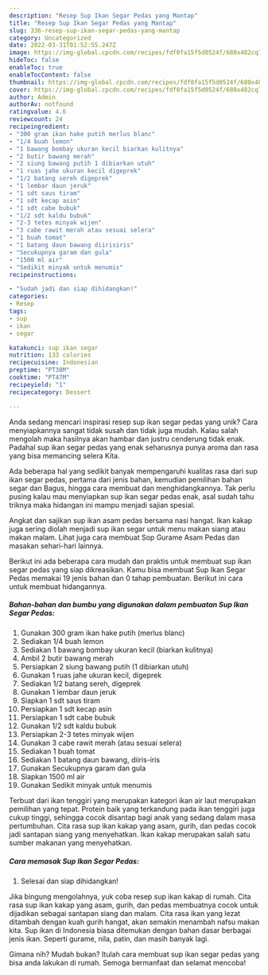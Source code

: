 ```yaml
---
description: "Resep Sup Ikan Segar Pedas yang Mantap"
title: "Resep Sup Ikan Segar Pedas yang Mantap"
slug: 336-resep-sup-ikan-segar-pedas-yang-mantap
category: Uncategorized
date: 2022-03-31T01:52:55.247Z
image: https://img-global.cpcdn.com/recipes/fdf0fa15f5d0524f/680x482cq70/sup-ikan-segar-pedas-foto-resep-utama.jpg
hideToc: false
enableToc: true
enableTocContent: false
thumbnail: https://img-global.cpcdn.com/recipes/fdf0fa15f5d0524f/680x482cq70/sup-ikan-segar-pedas-foto-resep-utama.jpg
cover: https://img-global.cpcdn.com/recipes/fdf0fa15f5d0524f/680x482cq70/sup-ikan-segar-pedas-foto-resep-utama.jpg
author: Admin
authorAv: notfound
ratingvalue: 4.6
reviewcount: 24
recipeingredient:
- "300 gram ikan hake putih merlus blanc"
- "1/4 buah lemon"
- "1 bawang bombay ukuran kecil biarkan kulitnya"
- "2 butir bawang merah"
- "2 siung bawang putih 1 dibiarkan utuh"
- "1 ruas jahe ukuran kecil digeprek"
- "1/2 batang sereh digeprek"
- "1 lembar daun jeruk"
- "1 sdt saus tiram"
- "1 sdt kecap asin"
- "1 sdt cabe bubuk"
- "1/2 sdt kaldu bubuk"
- "2-3 tetes minyak wijen"
- "3 cabe rawit merah atau sesuai selera"
- "1 buah tomat"
- "1 batang daun bawang diirisiris"
- "Secukupnya garam dan gula"
- "1500 ml air"
- "Sedikit minyak untuk menumis"
recipeinstructions:

- "Sudah jadi dan siap dihidangkan!"
categories:
- Resep
tags:
- sup
- ikan
- segar

katakunci: sup ikan segar 
nutrition: 133 calories
recipecuisine: Indonesian
preptime: "PT38M"
cooktime: "PT47M"
recipeyield: "1"
recipecategory: Dessert

---
```





Anda sedang mencari inspirasi resep sup ikan segar pedas yang unik? Cara menyiapkannya sangat tidak susah dan tidak juga mudah. Kalau salah mengolah maka hasilnya akan hambar dan justru cenderung tidak enak. Padahal sup ikan segar pedas yang enak seharusnya punya aroma dan rasa yang bisa memancing selera Kita.





Ada beberapa hal yang sedikit banyak mempengaruhi kualitas rasa dari sup ikan segar pedas, pertama dari jenis bahan, kemudian pemilihan bahan segar dan Bagus, hingga cara membuat dan menghidangkannya. Tak perlu pusing kalau mau menyiapkan sup ikan segar pedas enak,      asal sudah tahu triknya maka hidangan ini mampu menjadi sajian spesial.














Angkat dan sajikan sup ikan asam pedas bersama nasi hangat. Ikan kakap juga sering diolah menjadi sup ikan segar untuk menu makan siang atau makan malam. Lihat juga cara membuat Sop Gurame Asam Pedas dan masakan sehari-hari lainnya.






Berikut ini ada beberapa cara mudah dan praktis untuk membuat sup ikan segar pedas yang siap dikreasikan. Kamu bisa membuat Sup Ikan Segar Pedas memakai 19 jenis bahan dan 0 tahap pembuatan. Berikut ini cara untuk membuat hidangannya.

<!--inarticleads1-->

##### Bahan-bahan dan bumbu yang digunakan dalam pembuatan Sup Ikan Segar Pedas:

1. Gunakan 300 gram ikan hake putih (merlus blanc)
1. Sediakan 1/4 buah lemon
1. Sediakan 1 bawang bombay ukuran kecil (biarkan kulitnya)
1. Ambil 2 butir bawang merah
1. Persiapkan 2 siung bawang putih (1 dibiarkan utuh)
1. Gunakan 1 ruas jahe ukuran kecil, digeprek
1. Sediakan 1/2 batang sereh, digeprek
1. Gunakan 1 lembar daun jeruk
1. Siapkan 1 sdt saus tiram
1. Persiapkan 1 sdt kecap asin
1. Persiapkan 1 sdt cabe bubuk
1. Gunakan 1/2 sdt kaldu bubuk
1. Persiapkan 2-3 tetes minyak wijen
1. Gunakan 3 cabe rawit merah (atau sesuai selera)
1. Sediakan 1 buah tomat
1. Sediakan 1 batang daun bawang, diiris-iris
1. Gunakan Secukupnya garam dan gula
1. Siapkan 1500 ml air
1. Gunakan Sedikit minyak untuk menumis


Terbuat dari ikan tenggiri yang merupakan kategori ikan air laut merupakan pemilihan yang tepat. Protein baik yang terkandung pada ikan tenggiri juga cukup tinggi, sehingga cocok disantap bagi anak yang sedang dalam masa pertumbuhan. Cita rasa sup ikan kakap yang asam, gurih, dan pedas cocok jadi santapan siang yang menyehatkan. Ikan kakap merupakan salah satu sumber makanan yang menyehatkan. 

<!--inarticleads2-->

##### Cara memasak Sup Ikan Segar Pedas:


1. Selesai dan siap dihidangkan!

Jika bingung mengolahnya, yuk coba resep sup ikan kakap di rumah. Cita rasa sup ikan kakap yang asam, gurih, dan pedas membuatnya cocok untuk dijadikan sebagai santapan siang dan malam. Cita rasa ikan yang lezat ditambah dengan kuah gurih hangat, akan semakin menambah nafsu makan kita. Sup ikan di Indonesia biasa ditemukan dengan bahan dasar berbagai jenis ikan. Seperti gurame, nila, patin, dan masih banyak lagi. 

Gimana nih? Mudah bukan? Itulah cara membuat sup ikan segar pedas yang bisa anda lakukan di rumah. Semoga bermanfaat dan selamat mencoba!
